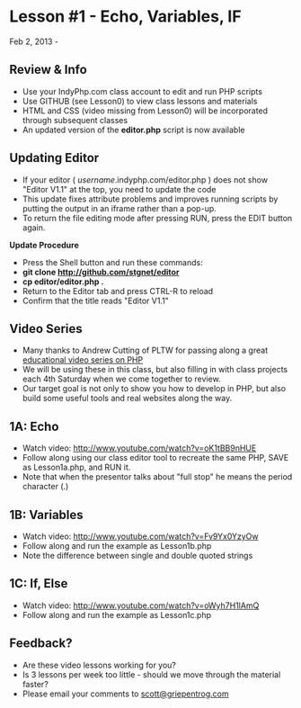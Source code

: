 Lesson #1 - Echo, Variables, IF
===

Feb 2, 2013 - 

Review & Info
---
* Use your IndyPhp.com class account to edit and run PHP scripts
* Use GITHUB (see Lesson0) to view class lessons and materials
* HTML and CSS (video missing from Lesson0) will be incorporated through subsequent classes
* An updated version of the **editor.php** script is now available

Updating Editor
---
* If your editor ( _username_.indyphp.com/editor.php ) does not show "Editor V1.1" at the top, you need to update the code
* This update fixes attribute problems and improves running scripts by putting the output in an iframe rather than a pop-up.
* To return the file editing mode after pressing RUN, press the EDIT button again.

**Update Procedure**
* Press the Shell button and run these commands:
* **git clone http://github.com/stgnet/editor**
* **cp editor/editor.php .**
* Return to the Editor tab and press CTRL-R to reload
* Confirm that the title reads "Editor V1.1"

Video Series
---
* Many thanks to Andrew Cutting of PLTW for passing along a great [educational video series on PHP](http://www.youtube.com/course?list=EC960338B143E7F889)
* We will be using these in this class, but also filling in with class projects each 4th Saturday when we come together to review.
* Our target goal is not only to show you how to develop in PHP, but also build some useful tools and real websites along the way.

1A: Echo
---
* Watch video: http://www.youtube.com/watch?v=oK1tBB9nHUE
* Follow along using our class editor tool to recreate the same PHP, SAVE as Lesson1a.php, and RUN it.
* Note that when the presentor talks about "full stop" he means the period character (.)

1B: Variables
---
* Watch video: http://www.youtube.com/watch?v=Fv9Yx0YzyOw
* Follow along and run the example as Lesson1b.php
* Note the difference between single and double quoted strings

1C: If, Else
---
* Watch video: http://www.youtube.com/watch?v=oWyh7H1lAmQ
* Follow along and run the example as Lesson1c.php

Feedback?
---
* Are these video lessons working for you?
* Is 3 lessons per week too little - should we move through the material faster?
* Please email your comments to [scott@griepentrog.com](mailto:scott@griepentrog.com)





